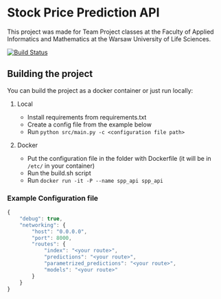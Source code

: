 # Stock Price Prediction API
This project was made for Team Project classes at the Faculty of Applied Informatics and Mathematics at the Warsaw University of Life Sciences.

[![Build Status](https://travis-ci.com/KowalikJakub/spp-prediction-api.svg?branch=master)](https://travis-ci.com/KowalikJakub/spp-prediction-api)

## Building the project
You can build the project as a docker container or just run locally:

1. Local
   - Install requirements from requirements.txt
   - Create a config file from the example below
   - Run `python src/main.py -c <configuration file path>`

2. Docker 
   - Put the configuration file in the folder with Dockerfile (it will be in `/etc/` in your container)
   - Run the build.sh script
   - Run `docker run -it -P --name spp_api spp_api`
   
### Example Configuration file

```javascript
{
    "debug": true,
    "networking": {
        "host": "0.0.0.0",
        "port": 8000,
        "routes": {
            "index": "<your route>",
            "predictions": "<your route>",
            "parametrized_predictions": "<your route>",
            "models": "<your route>"
        }
    }
}
```
